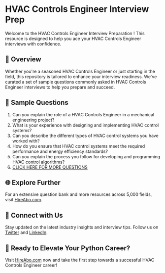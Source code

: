 # HVAC Controls Engineer Interview Prep

Welcome to the HVAC Controls Engineer Interview Preparation ! This resource is designed to help you ace your HVAC Controls Engineer interviews with confidence.

## 🚀 Overview

Whether you're a seasoned HVAC Controls Engineer or just starting in the field, this repository is tailored to enhance your interview readiness. We've curated a set of sample questions commonly asked in HVAC Controls Engineer interviews to help you prepare and succeed.

## 📝 Sample Questions

1. Can you explain the role of a HVAC Controls Engineer in a mechanical engineering project?
2. What is your experience with designing and implementing HVAC control systems?
3. Can you describe the different types of HVAC control systems you have worked with?
4. How do you ensure that HVAC control systems meet the required performance and energy efficiency standards?
5. Can you explain the process you follow for developing and programming HVAC control algorithms?
6. [CLICK HERE FOR MORE QUESTIONS](https://hireabo.com/job/3_1_47/HVAC%20Controls%20Engineer)

## 🌐 Explore Further

For an extensive question bank and more resources across 5,000 fields, visit [HireAbo.com](https://www.hireabo.com).

## 📱 Connect with Us

Stay updated on the latest industry insights and interview tips. Follow us on [Twitter](https://twitter.com/hireabo) and [LinkedIn](https://www.linkedin.com/in/hire-abo-3609972a8/).

## 🚀 Ready to Elevate Your Python Career?

Visit [HireAbo.com](https://www.hireabo.com) now and take the first step towards a successful HVAC Controls Engineer career!